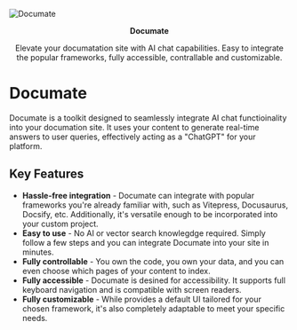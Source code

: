 ![Documate](https://user-images.githubusercontent.com/1651946/263922257-0fc353a6-84a7-41f0-85cf-e4113e2b4570.png)

<p align="center"><strong>Documate</strong></p>
<p align="center">Elevate your documatation site with AI chat capabilities. Easy to integrate the popular frameworks, fully accessible, contrallable and customizable.</p>

# Documate

Documate is a toolkit designed to seamlessly integrate AI chat functioinality into your documation site. It uses your content to generate real-time answers to user queries, effectively acting as a "ChatGPT" for your platform.

## Key Features
- **Hassle-free integration** - Documate can integrate with popular frameworks you're already familiar with, such as Vitepress, Docusaurus, Docsify, etc. Additionally, it's versatile enough to be incorporated into your custom project.
- **Easy to use** - No AI or vector search knowlegdge required. Simply follow a few steps and you can integrate Documate into your site in minutes.
- **Fully controllable** - You own the code, you own your data, and you can even choose which pages of your content to index.
- **Fully accessible** - Documate is desined for accessibility. It supports full keyboard navigation and is compatible with screen readers.
- **Fully customizable** - While provides a default UI tailored for your chosen framework, it's also completely adaptable to meet your specific needs.

